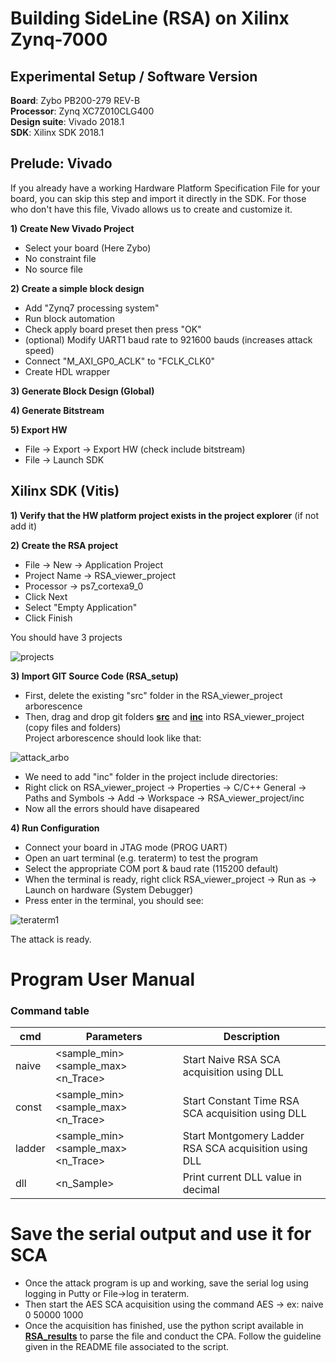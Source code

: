 # Building SideLine (RSA) on Xilinx Zynq-7000

## Experimental Setup / Software Version

**Board**: Zybo PB200-279 REV-B  
**Processor**: Zynq XC7Z010CLG400  
**Design suite**: Vivado 2018.1  
**SDK**: Xilinx SDK 2018.1  

## Prelude: Vivado

If you already have a working Hardware Platform Specification File for your board, you can skip this step and import it directly in the SDK.
For those who don't have this file, Vivado allows us to create and customize it. 

**1) Create New Vivado Project**
  - Select your board (Here Zybo)
  - No constraint file
  - No source file
  
**2) Create a simple block design**
  - Add "Zynq7 processing system"
  - Run block automation
  - Check apply board preset then press "OK"
  - (optional) Modify UART1 baud rate to 921600 bauds (increases attack speed)
  - Connect "M_AXI_GP0_ACLK" to "FCLK_CLK0"
  - Create HDL wrapper
  
**3) Generate Block Design (Global)**

**4) Generate Bitstream**

**5) Export HW**
- File -> Export -> Export HW (check include bitstream)
- File -> Launch SDK

## Xilinx SDK (Vitis)

**1) Verify that the HW platform project exists in the project explorer** (if not add it)

**2) Create the RSA project**
  - File -> New -> Application Project
  - Project Name -> RSA_viewer_project
  - Processor -> ps7_cortexa9_0
  - Click Next 
  - Select "Empty Application"
  - Click Finish

You should have 3 projects

![projects](https://user-images.githubusercontent.com/67143135/91533436-294ecc80-e910-11ea-843e-fd6c00a804db.PNG)


**3) Import GIT Source Code (RSA_setup)**
  - First, delete the existing "src" folder in the RSA_viewer_project arborescence
  - Then, drag and drop git folders [**src**](https://github.com/Remote-HWA/SideLine/tree/master/attack_setup/RSA_setup/RSA_sources/src) and [**inc**](https://github.com/Remote-HWA/SideLine/tree/master/attack_setup/RSA_setup/RSA_sources/inc) into RSA_viewer_project (copy files and folders)  
 Project arborescence should look like that: 
 
 ![attack_arbo](https://user-images.githubusercontent.com/67143135/91533432-28b63600-e910-11ea-96a0-5906af471ea2.PNG)
 
 - We need to add "inc" folder in the project include directories:
 - Right click on RSA_viewer_project -> Properties -> C/C++ General -> Paths and Symbols -> Add -> Workspace -> RSA_viewer_project/inc
 - Now all the errors should have disapeared
 
**4) Run Configuration**

- Connect your board in JTAG mode (PROG UART)
- Open an uart terminal (e.g. teraterm) to test the program
- Select the appropriate COM port & baud rate (115200 default)
- When the terminal is ready, right click RSA_viewer_project -> Run as -> Launch on hardware (System Debugger)
- Press enter in the terminal, you should see:

![teraterm1](https://user-images.githubusercontent.com/67143135/91533438-294ecc80-e910-11ea-9cd5-e62caad463d8.PNG)


The attack is ready.

# Program User Manual 

### Command table
| cmd | Parameters | Description |
| --- | --- | --- |
| naive | <sample_min> <sample_max> <n_Trace> | Start Naive RSA SCA acquisition using DLL |
| const | <sample_min> <sample_max> <n_Trace> | Start Constant Time RSA SCA acquisition using DLL |
| ladder | <sample_min> <sample_max> <n_Trace> | Start Montgomery Ladder RSA SCA acquisition using DLL |
| dll | <n_Sample> | Print current DLL value in decimal |
  
# Save the serial output and use it for SCA

- Once the attack program is up and working, save the serial log using logging in Putty or File->log in teraterm. 
- Then start the AES SCA acquisition using the command AES -> ex: naive 0 50000 1000
- Once the acquisition has finished, use the python script available in [**RSA_results**](https://github.com/Remote-HWA/SideLine/tree/master/attack_results/RSA_results) to parse the file and conduct the CPA. Follow the guideline given in the README file associated to the script.







  



